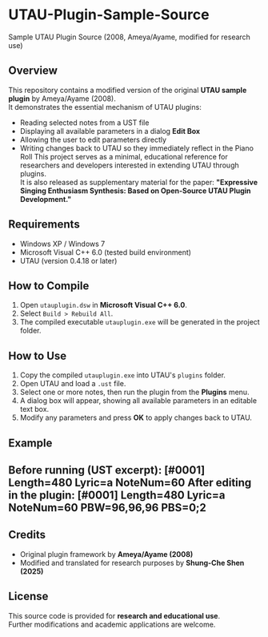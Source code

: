 # UTAU-Plugin-Sample-Source
Sample UTAU Plugin Source (2008, Ameya/Ayame, modified for research use)
## Overview
This repository contains a modified version of the original **UTAU sample plugin** by Ameya/Ayame (2008).  
It demonstrates the essential mechanism of UTAU plugins:
- Reading selected notes from a UST file
- Displaying all available parameters in a dialog **Edit Box**
- Allowing the user to edit parameters directly
- Writing changes back to UTAU so they immediately reflect in the Piano Roll
This project serves as a minimal, educational reference for researchers and developers interested in extending UTAU through plugins.  
It is also released as supplementary material for the paper:
**"Expressive Singing Enthusiasm Synthesis: Based on Open-Source UTAU Plugin Development."**
## Requirements
- Windows XP / Windows 7  
- Microsoft Visual C++ 6.0 (tested build environment)  
- UTAU (version 0.4.18 or later)
## How to Compile
1. Open `utauplugin.dsw` in **Microsoft Visual C++ 6.0**.  
2. Select `Build > Rebuild All`.  
3. The compiled executable `utauplugin.exe` will be generated in the project folder.
## How to Use
1. Copy the compiled `utauplugin.exe` into UTAU's `plugins` folder.  
2. Open UTAU and load a `.ust` file.  
3. Select one or more notes, then run the plugin from the **Plugins** menu.  
4. A dialog box will appear, showing all available parameters in an editable text box.  
5. Modify any parameters and press **OK** to apply changes back to UTAU.
## Example
**Before running (UST excerpt):**
[#0001]
Length=480
Lyric=a
NoteNum=60
**After editing in the plugin:**
[#0001]
Length=480
Lyric=a
NoteNum=60
PBW=96,96,96
PBS=0;2
---
## Credits
- Original plugin framework by **Ameya/Ayame (2008)**  
- Modified and translated for research purposes by **Shung-Che Shen (2025)**  
## License
This source code is provided for **research and educational use**.  
Further modifications and academic applications are welcome.
